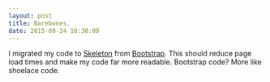 ```yaml
---
layout: post
title: Barebones.
date: 2015-09-24 16:30:00
---
```


I migrated my code to [Skeleton](http://getskeleton.com) from [Bootstrap](http://getbootstrap.com). This should reduce page load times and make my code far more readable. Bootstrap code? More like shoelace code.
